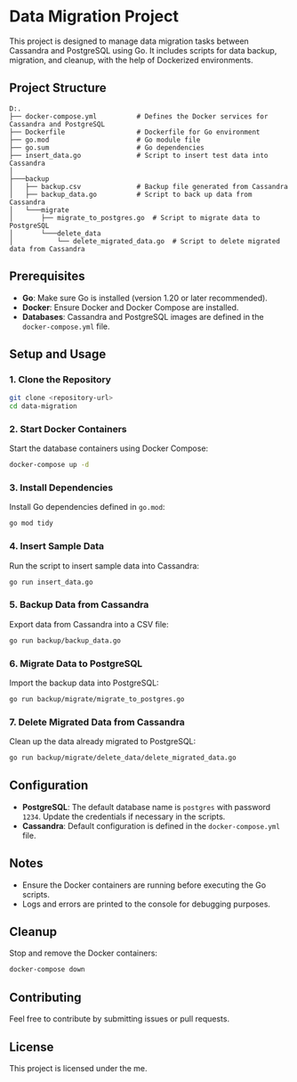 # Data Migration Project

This project is designed to manage data migration tasks between Cassandra and PostgreSQL using Go. It includes scripts for data backup, migration, and cleanup, with the help of Dockerized environments.

## Project Structure

```
D:.
├── docker-compose.yml          # Defines the Docker services for Cassandra and PostgreSQL
├── Dockerfile                  # Dockerfile for Go environment
├── go.mod                      # Go module file
├── go.sum                      # Go dependencies
├── insert_data.go              # Script to insert test data into Cassandra
│
├───backup
│   ├── backup.csv              # Backup file generated from Cassandra
│   ├── backup_data.go          # Script to back up data from Cassandra
│   └───migrate
│       ├── migrate_to_postgres.go  # Script to migrate data to PostgreSQL
│       └───delete_data
│           └── delete_migrated_data.go  # Script to delete migrated data from Cassandra
```

## Prerequisites

- **Go**: Make sure Go is installed (version 1.20 or later recommended).
- **Docker**: Ensure Docker and Docker Compose are installed.
- **Databases**: Cassandra and PostgreSQL images are defined in the `docker-compose.yml` file.

## Setup and Usage

### 1. Clone the Repository

```bash
git clone <repository-url>
cd data-migration
```

### 2. Start Docker Containers

Start the database containers using Docker Compose:

```bash
docker-compose up -d
```

### 3. Install Dependencies

Install Go dependencies defined in `go.mod`:

```bash
go mod tidy
```

### 4. Insert Sample Data

Run the script to insert sample data into Cassandra:

```bash
go run insert_data.go
```

### 5. Backup Data from Cassandra

Export data from Cassandra into a CSV file:

```bash
go run backup/backup_data.go
```

### 6. Migrate Data to PostgreSQL

Import the backup data into PostgreSQL:

```bash
go run backup/migrate/migrate_to_postgres.go
```

### 7. Delete Migrated Data from Cassandra

Clean up the data already migrated to PostgreSQL:

```bash
go run backup/migrate/delete_data/delete_migrated_data.go
```

## Configuration

- **PostgreSQL**: The default database name is `postgres` with password `1234`. Update the credentials if necessary in the scripts.
- **Cassandra**: Default configuration is defined in the `docker-compose.yml` file.

## Notes

- Ensure the Docker containers are running before executing the Go scripts.
- Logs and errors are printed to the console for debugging purposes.

## Cleanup

Stop and remove the Docker containers:

```bash
docker-compose down
```

## Contributing

Feel free to contribute by submitting issues or pull requests.

## License

This project is licensed under the me. 

